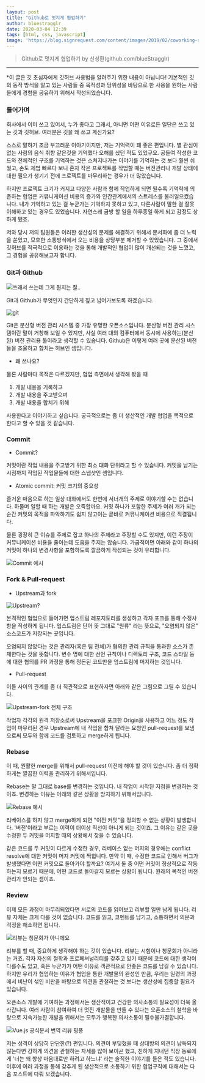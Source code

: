 ```yaml
---
layout: post
title: "Github로 멋지게 협업하기"
author: bluestragglr
date: 2020-03-04 12:39
tags: [html, css, javascript]
image: 'https://blog.signrequest.com/content/images/2019/02/coworking-space.38bfcce9.jpg'
---
```



> Github로 멋지게 협업하기 by 신성환(github.com/blueStragglr)

---

*이 글은 깃 초심자에게 깃허브 사용법을 알려주기 위한 내용이 아닙니다! 기본적인 깃의 동작 방식을 알고 있는 사람들 중 목적성과 당위성을 바탕으로 한 사용을 원하는 사람들에게 경험을 공유하기 위해서 작성되었습니다. 

### 들어가며

회사에서 이미 쓰고 있어서, 누가 좋다고 그래서, 아니면 어떤 이유로든 일단은 쓰고 있는 깃과 깃허브. 여러분은 깃을 왜 쓰고 계신가요? 

스스로 말하기 조금 부끄러운 이야기이지만, 저는 기억력이 꽤 좋은 편입니다. 별 관심이 없는 사람의 음식 취향 같은것을 기억했다 오해를 샀던 적도 있었구요. 공들여 작성한 코드와 전체적인 구조를 기억하는 것은 스쳐지나가는 이야기를 기억하는 것 보다 훨씬 쉬웠고, 손도 제법 빠르다 보니 혼자 작은 프로젝트를 작업할 때는 버전관리나 개발 상태에 대한 필요가 생기기 전에 프로젝트를 마무리하는 경우가 더 많았습니다. 

하지만 프로젝트 크기가 커지고 다양한 사람과 함께 작업하게 되면 될수록 기억력에 의존하는 협업은 커뮤니케이션 비용의 증가와 인간관계에서의 스트레스를 불러일으켰습니다. 내가 기억하고 있는 걸 누군가는 기억하지 못하고 있고, 다른사람이 말한 걸 잘못 이해하고 있는 경우도 있었습니다. 자연스레 금방 할 일을 하루종일 하게 되고 감정도 상하게 됐죠.

저와 당시 저의 팀원들은 이러한 생산성의 문제를 해결하기 위해서 문서화에 좀 더 노력을 쏟았고, 모호한 소통방식에서 오는 비용을 상당부분 제거할 수 있었습니다. 그 중에서 깃허브를 적극적으로 이용하는 것을 통해 개발적인 협업이 많이 개선되는 것을 느꼈고, 그 경험을 공유해보고자 합니다. 

### Git과 Github

![쓰래서 쓰는데 그게 뭔지는 잘..](/assets/posts/blueStragglr/github-cowork/0.png)

Git과 Github가 무엇인지 간단하게 짚고 넘어가보도록 하겠습니다.

![git](/assets/posts/blueStragglr/github-cowork/1.png)

Git은 분산형 버전 관리 시스템 중 가장 유명한 오픈소스입니다. 분산형 버전 관리 시스템이란 말이 거창해 보일 수 있지만, 사실 여러 대의 컴퓨터에서 동시에 사용하는(분산된) 버전 관리용 툴이라고 생각할 수 있습니다. Github은 이렇게 여러 곳에 분산된 버전들을 조율하고 합치는 허브인 셈입니다. 

- 왜 쓰나요?

물론 사람마다 목적은 다르겠지만, 협업 측면에서 생각해 봤을 때

1. 개발 내용을 기록하고
2. 개발 내용을 주고받으며
3. 개발 내용을 합치기 위해

사용한다고 이야기하고 싶습니다. 궁극적으로는 좀 더 생산적인 개발 협업을 목적으로 한다고 할 수 있을 것 같습니다. 

### Commit

- Commit?

커밋이란 작업 내용을 주고받기 위한 최소 대화 단위라고 할 수 있습니다. 커밋을 남기는 시점까지 작업된 작업물들에 대한 스냅샷인 셈입니다. 

- Atomic commit: 커밋 크기의 중요성

즐거운 마음으로 하는 일상 대화에서도 한번에 서너개의 주제로 이야기할 수는 없습니다. 하물며 일할 때 하는 개발은 오죽할까요. 커밋 하나가 포함한 주제가 여러 개가 되는 순간 커밋의 목적을 파악하기도 쉽지 않고이는 곧바로 커뮤니케이션 비용으로 직결됩니다. 

물론 굉장히 큰 이슈를 주제로 잡고 하나의 주제라고 주장할 수도 있지만, 이런 주장이 커뮤니케이션 비용을 줄이는데 도움을 주지는 않습니다. 가급적이면 아래와 같이 하나의 커밋이 하나의 변경사항을 포함하도록 깔끔하게 작성되는 것이 유리합니다.

![Commit 예시](/assets/posts/blueStragglr/github-cowork/2.png)

### Fork & Pull-request

- Upstream과 fork

![Upstream?](/assets/posts/blueStragglr/github-cowork/3.png)

본격적인 협업으로 들어가면 업스트림 레포지토리를 생성하고 각자 포크를 통해 수정사항을 작성하게 됩니다. 업스트림은 단어 뜻 그대로 "원류" 라는 뜻으로, "오염되지 않은" 소스코드가 저장되는 곳입니다.

오염되지 않았다는 것은 관리자(혹은 팀 전체)가 협의한 관리 규칙을 통과한 소스가 존재한다는 것을 뜻합니다. 변수 명에 대한 선언 규칙이나 디렉토리 구조, 코드 스타일 등에 대한 협의를 PR 과정을 통해 정돈된 코드만을 업스트림에 머지하는 것입니다. 

- Pull-request

이들 사이의 관계를 좀 더 직관적으로 표현하자면 아래와 같은 그림으로 그릴 수 있습니다. 

![Upstream-fork 전체 구조](/assets/posts/blueStragglr/github-cowork/4.png)

작업자 각각의 원격 저장소로써 Upstream을 포크한 Origin을 사용하고 어느 정도 작업이 마무리된 경우 Upstream에 내 작업을 합쳐 달라는 요청인 pull-request를 보냄으로써 모두와 함께 코드를 검토하고 merge하게 됩니다. 

### Rebase

이 때, 원활한 merge를 위해서 pull-request 이전에 해야 할 것이 있습니다. 좀 더 정확하게는 깔끔한 이력을 관리하기 위해서입니다.

Rebase는 말 그대로 base를 변경하는 것입니다. 내 작업이 시작된 지점을 변경하는 것이죠. 변경하는 이유는 아래와 같은 상황을 방지하기 위해서입니다.

![Rebase 예시](/assets/posts/blueStragglr/github-cowork/5.png)

리베이스를 하지 않고 merge하게 되면 "이전 커밋"을 정의할 수 없는 상황이 발생합니다. '버전'이라고 부르는 이력이 더이상 직선이 아니게 되는 것이죠. 그 이유는 같은 곳을 수정한 두 커밋을 머지할 때의 상황에서 찾을 수 있습니다. 

같은 코드를 두 커밋이 다르게 수정한 경우, 리베이스 없는 머지의 경우에는 conflict resolve에 대한 커밋이 머지 커밋에 찍힙니다. 만약 이 때, 수정한 코드로 인해서 버그가 발생했다면 어떤 커밋으로 돌아가야 할까요? 여기서 둘 중 어떤 커밋이 정상적으로 작동하는지 모르기 때문에, 어떤 코드로 돌아갈지 모르는 상황이 됩니다. 원래의 목적인 버전관리가 안되는 셈이죠. 

### Review

이제 모든 과정이 마무리되었다면 서로의 코드를 읽어보고 리뷰할 일만 남게 됩니다. 리뷰 자체는 크게 다룰 것이 없습니다. 코드를 읽고, 코멘트를 남기고, 소통하면서 의문과 걱정을 해소하면 됩니다.

![리뷰는 청문회가 아니에요](/assets/posts/blueStragglr/github-cowork/6.png)

리뷰를 할 때, 중요하게 생각해야 하는 것이 있습니다. 리뷰는 시험이나 청문회가 아니라는 거죠. 각자 자신의 철학과 프로페셔널리티를 갖추고 있기 때문에 코드에 대한 생각이 다를수도 있고, 혹은 누군가가 어떤 이유로 객관적으로 안좋은 코드를 남길 수 있습니다. 하지만 우리가 협업하는 이유가 협업을 통한 개발물의 완성인 만큼, 우리는 일련의 과정에서 비난이 섞인 비판을 바탕으로 의견을 관철하는 것 보다는 생산성에 집중할 필요가 있습니다. 

오픈소스 개발에 기여하는 과정에서는 생산적이고 건강한 의사소통의 필요성이 더욱 올라갑니다. 여러 사람이 참여하여 더 멋진 개발물을 만들 수 있다는 오픈소스의 철학을 바탕으로 지속가능한 개발을 위해서는 모두가 행복한 의사소통이 필수불가결합니다. 

![Vue.js 공식문서 번역 리뷰 핑퐁](/assets/posts/blueStragglr/github-cowork/7.png)

저는 성격이 상당히 단단한(?) 편입니다. 의견이 부딪혔을 때 상대방의 의견이 납득되지 않는다면 강하게 의견을 관철하는 자세를 많이 보이곤 했고, 친하게 지내던 직장 동료에게 '너는 왜 항상 마음대로만 하려고 하느냐' 라는 솔직한 이야기를 들은 적도 있습니다. 이후에 여러 과정을 통해 갖추게 된 생산적으로 소통하기 위한 협업규칙에 대해서는 다음 포스트에 다뤄 보겠습니다.